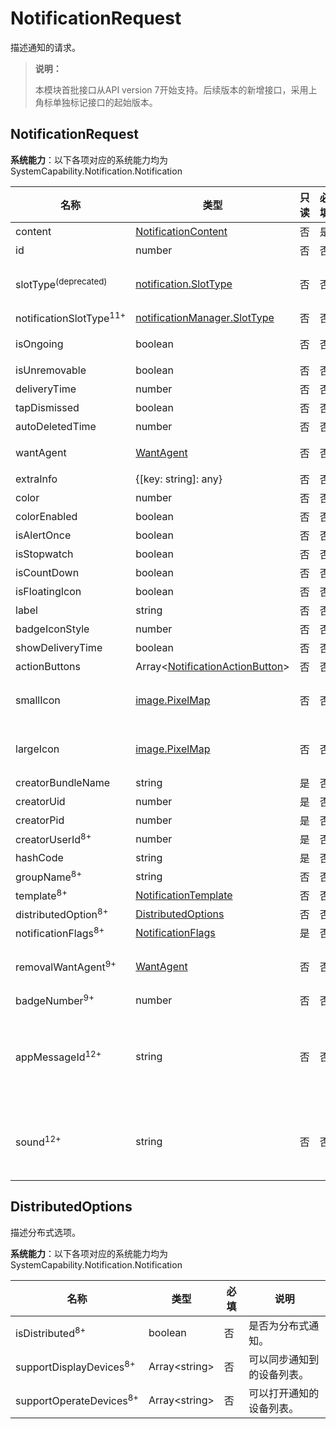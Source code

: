 # NotificationRequest

描述通知的请求。

> **说明：**
>
> 本模块首批接口从API version 7开始支持。后续版本的新增接口，采用上角标单独标记接口的起始版本。

## NotificationRequest

**系统能力**：以下各项对应的系统能力均为SystemCapability.Notification.Notification

| 名称                            | 类型                                                    |  只读 | 必填 | 说明                                                                    |
|-------------------------------| -------------------------------------------------------- | ----- | --- |-----------------------------------------------------------------------|
| content                       | [NotificationContent](js-apis-inner-notification-notificationContent.md#notificationcontent)   |   否  | 是  | 通知内容。                                                                 |
| id                            | number                                                   |   否  | 否  | 通知ID。                                                                 |
| slotType<sup>(deprecated)</sup> | [notification.SlotType](js-apis-notificationManager.md#slottype)    |   否  | 否  | 通道类型。<br>从API version 11开始不再维护，建议使用notificationSlotType代替。                        |
| notificationSlotType<sup>11+</sup> | [notificationManager.SlotType](js-apis-notificationManager.md#slottype) |   否  | 否  | 通道类型。                        |
| isOngoing                     | boolean                                                  |   否  | 否  | 是否为长时任务类型通知，当为true时，该通知滑动无法删除。（预留能力，暂未支持）。                                                              |
| isUnremovable                 | boolean                                                  |   否  | 否  | 预留能力，暂未支持。  |
| deliveryTime                  | number                                                   |   否  | 否  | 通知发送时间。                                                               |
| tapDismissed                  | boolean                                                  |   否  | 否  | 通知是否自动清除。                                                             |
| autoDeletedTime               | number                                                   |   否  | 否  | 自动清除的时间。                                                              |
| wantAgent                     | [WantAgent](../apis-ability-kit/js-apis-wantAgent.md)            |   否  | 否  | WantAgent封装了应用的行为意图，点击通知时触发该行为。                                       |
| extraInfo                     | {[key: string]: any}                                     |   否  | 否  | 扩展参数。                                                                 |
| color                         | number                                                   |   否  | 否  | 通知背景颜色。预留能力，暂未支持。                                                     |
| colorEnabled                  | boolean                                                  |   否  | 否  | 通知背景颜色是否使能。预留能力，暂未支持。                                                 |
| isAlertOnce                   | boolean                                                  |   否  | 否  | 设置是否仅有一次此通知提醒。                                                        |
| isStopwatch                   | boolean                                                  |   否  | 否  | 是否显示已用时间。                                                             |
| isCountDown                   | boolean                                                  |   否  | 否  | 是否显示倒计时时间。                                                            |
| isFloatingIcon                | boolean                                                  |   否  | 否  | 是否显示状态栏图标。                                                            |
| label                         | string                                                   |   否  | 否  | 通知标签。                                                                 |
| badgeIconStyle                | number                                                   |   否  | 否  | 通知角标类型。预留能力，暂未支持。                                                     |
| showDeliveryTime              | boolean                                                  |   否  | 否  | 是否显示分发时间。                                                             |
| actionButtons                 | Array\<[NotificationActionButton](js-apis-inner-notification-notificationActionButton.md)\>             |   否  | 否  | 通知按钮，最多三个按钮。                                                          |
| smallIcon                     | [image.PixelMap](../apis-image-kit/js-apis-image.md#pixelmap7)             |   否  | 否  | 通知小图标。可选字段，图像像素的总字节数不超过100KB。实际显示效果依赖于设备能力和通知中心UI样式。                                                 |
| largeIcon                     | [image.PixelMap](../apis-image-kit/js-apis-image.md#pixelmap7)             |   否  | 否  | 通知大图标。可选字段，图像像素的总字节数不超过100KB。实际显示效果依赖于设备能力和通知中心UI样式。                                                 |
| creatorBundleName             | string                                                   |   是  | 否  | 创建通知的包名。                                                              |
| creatorUid                    | number                                                   |   是  | 否  | 创建通知的UID。                                                             |
| creatorPid                    | number                                                   |   是  | 否  | 创建通知的PID。                                                             |
| creatorUserId<sup>8+<sup>     | number                                                   |   是  | 否  | 创建通知的UserId。                                                          |
| hashCode                      | string                                                   |   是  | 否  | 通知唯一标识。                                                               |
| groupName<sup>8+<sup>         | string                                                   |   否  | 否  | 组通知名称。                                                                |
| template<sup>8+<sup>          | [NotificationTemplate](./js-apis-inner-notification-notificationTemplate.md) |   否  | 否  | 通知模板。                                                                 |
| distributedOption<sup>8+<sup> | [DistributedOptions](#distributedoptions)                |   否  | 否  | 分布式通知的选项。                                                             |
| notificationFlags<sup>8+<sup> | [NotificationFlags](js-apis-inner-notification-notificationFlags.md#notificationflags)                   |   是  | 否  | 获取NotificationFlags。                                                  |
| removalWantAgent<sup>9+<sup>  | [WantAgent](../apis-ability-kit/js-apis-wantAgent.md)            |   否  | 否  | 当移除通知时，通知将被重定向到的WantAgent实例。当前不支持跳转UIAbility，只支持发布公共事件及跳转系统Service能力（WantAgent的OperationType >= 3）。                                          |
| badgeNumber<sup>9+<sup>       | number                                                   |   否  | 否  | 应用程序图标上显示的通知数。                                                        |
| appMessageId<sup>12+<sup>       | string                                                   |   否  | 否  | 应用发送通知携带的唯一标识字段, 用于通知去重。如果同一应用通过本地和云端等不同途径发布携带相同appMessageId的通知，设备只展示一条消息，之后收到的重复通知会被静默去重，不展示、不提醒。去重标识仅在通知发布的24小时内有效，超过24小时或者设备重启失效。
| sound<sup>12+<sup>            | string                                                   |   否  | 否  | 应用通知自定义铃声，<!--RP1-->该字段需要由具有[ohos.permission.NOTIFICATION_AGENT_CONTROLLER](../../security/AccessToken/permissions-for-system-apps.md#ohospermissionnotification_agent_controller)权限的系统应用调用接口[notificationManager.setAdditionalConfig](./js-apis-notificationManager-sys.md#notificationmanagersetadditionalconfig12)进行配置，方可生效<!--RP1End-->。                                                        |

## DistributedOptions

描述分布式选项。

**系统能力**：以下各项对应的系统能力均为SystemCapability.Notification.Notification

| 名称                   | 类型            | 必填 | 说明                               |
| ---------------------- | -------------- | ---- | ---------------------------------- |
| isDistributed<sup>8+<sup>          | boolean        | 否   | 是否为分布式通知。                   |
| supportDisplayDevices<sup>8+<sup>  | Array\<string> | 否   | 可以同步通知到的设备列表。            |
| supportOperateDevices<sup>8+<sup>  | Array\<string> | 否   | 可以打开通知的设备列表。              |
